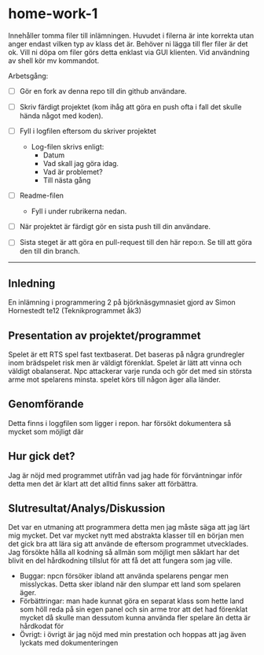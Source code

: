 home-work-1
===========

Innehåller tomma filer till inlämningen. Huvudet i filerna är inte korrekta utan
 anger endast vilken typ av klass det är. Behöver ni lägga till fler filer är 
det ok. Vill ni döpa om filer görs detta enklast via GUI klienten. 
Vid användning av shell kör mv kommandot.

Arbetsgång:

- [ ] Gör en fork av denna repo till din github användare.
- [ ] Skriv färdigt projektet (kom ihåg att göra en push ofta i fall det skulle hända något med koden).
- [ ] Fyll i logfilen eftersom du skriver projektet
    - Log-filen skrivs enligt:
        - Datum
        - Vad skall jag göra idag.
        - Vad är problemet?
        - Till nästa gång
- [ ] Readme-filen
     - Fyll i under rubrikerna nedan.
- [ ] När projektet är färdigt gör en sista push till din användare.
- [ ] Sista steget är att göra en pull-request till den här repo:n. Se till att göra den till din branch.


---


Inledning
---
En inlämning i programmering 2 på björknäsgymnasiet gjord av Simon Hornestedt te12 (Teknikprogrammet åk3)

Presentation av projektet/programmet
---
Spelet är ett RTS spel fast textbaserat. Det baseras på några grundregler inom brädspelet risk men är väldigt förenklat.
Spelet är lätt att vinna och väldigt obalanserat. 
Npc attackerar varje runda och gör det med sin största arme mot spelarens minsta. spelet körs till någon äger alla länder.

Genomförande
---
Detta finns i loggfilen som ligger i repon. har försökt dokumentera så mycket som möjligt där

Hur gick det?
---
Jag är nöjd med programmet utifrån vad jag hade för förväntningar inför detta men det är klart att det alltid finns saker att förbättra. 

Slutresultat/Analys/Diskussion
---
Det var en utmaning att programmera detta men jag måste säga att jag lärt mig mycket.
Det var mycket nytt med abstrakta klasser till en början men det gick bra att lära sig att använde de eftersom programmet utvecklades. 
Jag försökte hålla all kodning så allmän som möjligt men såklart har det blivit en del hårdkodning tillslut för att få det att fungera som jag ville.

- Buggar: npcn försöker ibland att använda spelarens pengar men misslyckas. Detta sker ibland när den slumpar ett land som spelaren äger. 
- Förbättringar: man hade kunnat göra en separat klass som hette land som höll reda på sin egen panel och sin arme tror att  det had förenklat mycket då skulle man dessutom kunna använda fler spelare än detta är hårdkodat för
- Övrigt: i övrigt är jag nöjd med min prestation och hoppas att jag även lyckats med dokumenteringen
